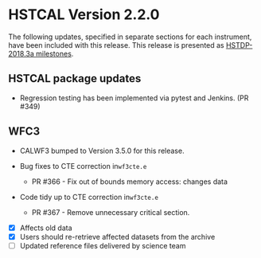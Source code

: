 # HSTCAL Version 2.2.0

The following updates, specified in separate sections for each instrument,  have been included with this release. This release is presented as [HSTDP-2018.3a milestones](https://github.com/spacetelescope/hstcal/issues?utf8=%E2%9C%93&q=is%3Aclosed+milestone%3AHSTDP-2018.3a).

## HSTCAL package updates
- Regression testing has been implemented via pytest and Jenkins. (PR #349)

## WFC3

- CALWF3 bumped to Version 3.5.0 for this release.

 * Bug fixes to CTE correction in``wf3cte.e``
    * PR #366 - Fix out of bounds memory access: changes data

* Code tidy up to CTE correction in``wf3cte.e``
    * PR #367 - Remove unnecessary critical section. 

- [x] Affects old data
- [x] Users should re-retrieve affected datasets from the archive
- [ ] Updated reference files delivered by science team
